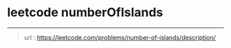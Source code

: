 # leetcode numberOfIslands
---
> url : https://leetcode.com/problems/number-of-islands/description/
